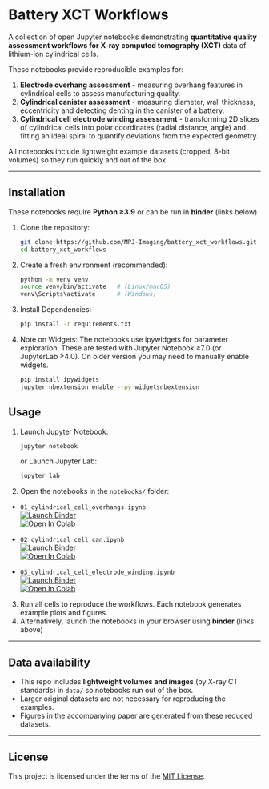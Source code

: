 # Battery XCT Workflows  

A collection of open Jupyter notebooks demonstrating **quantitative quality assessment workflows for X-ray computed tomography (XCT)** data of lithium-ion cylindrical cells.  

These notebooks provide reproducible examples for:  
1. **Electrode overhang assessment** - measuring overhang features in cylindrical cells to assess manufacturing quality.
2. **Cylindrical canister assessment** - measuring diameter, wall thickness, eccentricity and detecting denting in the canister of a battery.
3. **Cylindrical cell electrode winding assessment** - transforming 2D slices of cylindrical cells into polar coordinates (radial distance, angle) and fitting an ideal spiral to quantify deviations from the expected geometry.

All notebooks include lightweight example datasets (cropped, 8-bit volumes) so they run quickly and out of the box.  

---

## Installation  

These notebooks require **Python ≥3.9** or can be run in **binder** (links below)

1. Clone the repository:  
   ```bash
   git clone https://github.com/MPJ-Imaging/battery_xct_workflows.git
   cd battery_xct_workflows
2. Create a fresh environment (recommended):
   ```bash
   python -m venv venv
   source venv/bin/activate   # (Linux/macOS)
   venv\Scripts\activate      # (Windows)
3. Install Dependencies:
   ```bash
   pip install -r requirements.txt
4. Note on Widgets:
   The notebooks use ipywidgets for parameter exploration. These are tested with Jupyter Notebook ≥7.0 (or JupyterLab ≥4.0). On older version you may need to manually enable widgets.
   ```bash
   pip install ipywidgets
   jupyter nbextension enable --py widgetsnbextension

## Usage  

1. Launch Jupyter Notebook:  
   ```bash
   jupyter notebook
   ```
   or Launch Jupyter Lab:
   ```bash
   jupyter lab
   ```
2. Open the notebooks in the `notebooks/` folder:  

- `01_cylindrical_cell_overhangs.ipynb`  
  [![Launch Binder](https://mybinder.org/badge_logo.svg)](https://mybinder.org/v2/gh/MPJ-Imaging/battery_xct_workflows/HEAD?labpath=notebooks/01_cylindrical_cell_overhangs.ipynb)  
  [![Open In Colab](https://colab.research.google.com/assets/colab-badge.svg)](https://colab.research.google.com/github/MPJ-Imaging/battery_xct_workflows/blob/HEAD/notebooks/01_cylindrical_cell_overhangs.ipynb)  

- `02_cylindrical_cell_can.ipynb`  
  [![Launch Binder](https://mybinder.org/badge_logo.svg)](https://mybinder.org/v2/gh/MPJ-Imaging/battery_xct_workflows/HEAD?labpath=notebooks/02_cylindrical_cell_can.ipynb)  
  [![Open In Colab](https://colab.research.google.com/assets/colab-badge.svg)](https://colab.research.google.com/github/MPJ-Imaging/battery_xct_workflows/blob/HEAD/notebooks/02_cylindrical_cell_can.ipynb)  

- `03_cylindrical_cell_electrode_winding.ipynb`  
  [![Launch Binder](https://mybinder.org/badge_logo.svg)](https://mybinder.org/v2/gh/MPJ-Imaging/battery_xct_workflows/HEAD?labpath=notebooks/03_cylindrical_cell_electrode_winding.ipynb)  
  [![Open In Colab](https://colab.research.google.com/assets/colab-badge.svg)](https://colab.research.google.com/github/MPJ-Imaging/battery_xct_workflows/blob/HEAD/notebooks/03_cylindrical_cell_electrode_winding.ipynb)  

3. Run all cells to reproduce the workflows. Each notebook generates example plots and figures.
4. Alternatively, launch the notebooks in your browser using **binder** (links above)

---

## Data availability  

- This repo includes **lightweight volumes and images** (by X-ray CT standards) in `data/` so notebooks run out of the box.  
- Larger original datasets are not necessary for reproducing the examples.  
- Figures in the accompanying paper are generated from these reduced datasets.

---

## License  

This project is licensed under the terms of the [MIT License](LICENSE).  

